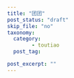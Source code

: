```yaml
---
title: "团团"
post_status: "draft"
skip_file: "no"
taxonomy:
  category:
        - toutiao
  post_tag:

post_excerpt: ""
---
```

